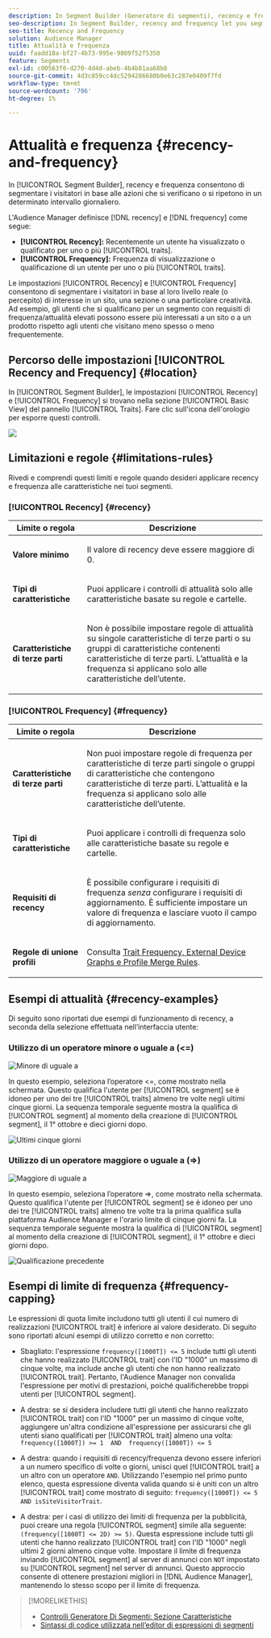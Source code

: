 ```yaml
---
description: In Segment Builder (Generatore di segmenti), recency e frequenza consentono di segmentare i visitatori in base alle azioni che si verificano o si ripetono in un intervallo giornaliero impostato.
seo-description: In Segment Builder, recency and frequency let you segment visitors based on actions that occur or repeat over a set daily interval.
seo-title: Recency and Frequency
solution: Audience Manager
title: Attualità e frequenza
uuid: faadd18a-bf27-4b73-995e-9809f52f5350
feature: Segments
exl-id: c00563f0-d270-4d4d-abeb-4b4b81aa68b8
source-git-commit: 4d3c859cc4dc5294286680b0e63c287e0409f7fd
workflow-type: tm+mt
source-wordcount: '706'
ht-degree: 1%

---
```


# Attualità e frequenza {#recency-and-frequency}

In [!UICONTROL Segment Builder], recency e frequenza consentono di segmentare i visitatori in base alle azioni che si verificano o si ripetono in un determinato intervallo giornaliero.

L&#39;Audience Manager definisce [!DNL recency] e [!DNL frequency] come segue:

* **[!UICONTROL Recency]:** Recentemente un utente ha visualizzato o qualificato per uno o più [!UICONTROL traits].
* **[!UICONTROL Frequency]:** Frequenza di visualizzazione o qualificazione di un utente per uno o più [!UICONTROL traits].

Le impostazioni [!UICONTROL Recency] e [!UICONTROL Frequency] consentono di segmentare i visitatori in base al loro livello reale (o percepito) di interesse in un sito, una sezione o una particolare creatività. Ad esempio, gli utenti che si qualificano per un segmento con requisiti di frequenza/attualità elevati possono essere più interessati a un sito o a un prodotto rispetto agli utenti che visitano meno spesso o meno frequentemente.

## Percorso delle impostazioni [!UICONTROL Recency and Frequency] {#location}

In [!UICONTROL Segment Builder], le impostazioni [!UICONTROL Recency] e [!UICONTROL Frequency] si trovano nella sezione [!UICONTROL Basic View] del pannello [!UICONTROL Traits]. Fare clic sull&#39;icona dell&#39;orologio per esporre questi controlli.

![](assets/recency_frequency.png)

## Limitazioni e regole {#limitations-rules}

Rivedi e comprendi questi limiti e regole quando desideri applicare recency e frequenza alle caratteristiche nei tuoi segmenti.

### [!UICONTROL Recency] {#recency}

<table id="table_026064124C694D75B7A960457D50170B"> 
 <thead> 
  <tr> 
   <th colname="col1" class="entry"> Limite o regola </th> 
   <th colname="col2" class="entry"> Descrizione </th> 
  </tr> 
 </thead>
 <tbody> 
  <tr> 
   <td colname="col1"> <p> <b>Valore minimo</b> </p> </td> 
   <td colname="col2"> <p>Il valore di recency deve essere maggiore di 0. </p> </td> 
  </tr>
  <tr> 
   <td colname="col1"> <p> <b>Tipi di caratteristiche</b> </p> </td> 
   <td colname="col2"> <p>Puoi applicare i controlli di attualità solo alle caratteristiche basate su regole e cartelle. </p> </td> 
  </tr> 
  <tr> 
   <td colname="col1"> <p> <b>Caratteristiche di terze parti</b> </p> </td> 
   <td colname="col2"> <p>Non è possibile impostare regole di attualità su singole caratteristiche di terze parti o su gruppi di caratteristiche contenenti caratteristiche di terze parti. L’attualità e la frequenza si applicano solo alle caratteristiche dell’utente. </p> </td> 
  </tr> 
 </tbody> 
</table>

### [!UICONTROL Frequency] {#frequency}

<table id="table_EBD621D26C8B4D03933E8C0753C892A7"> 
 <thead> 
  <tr> 
   <th colname="col1" class="entry"> Limite o regola </th> 
   <th colname="col2" class="entry"> Descrizione </th> 
  </tr> 
 </thead>
 <tbody> 
  <tr> 
   <td colname="col1"> <p> <b>Caratteristiche di terze parti</b> </p> </td> 
   <td colname="col2"> <p>Non puoi impostare regole di frequenza per caratteristiche di terze parti singole o gruppi di caratteristiche che contengono caratteristiche di terze parti. L’attualità e la frequenza si applicano solo alle caratteristiche dell’utente. </p> </td> 
  </tr> 
  <tr> 
   <td colname="col1"> <p> <b>Tipi di caratteristiche</b> </p> </td> 
   <td colname="col2"> <p>Puoi applicare i controlli di frequenza solo alle caratteristiche basate su regole e cartelle. </p> </td> 
  </tr> 
  <tr> 
   <td colname="col1"> <p> <b>Requisiti di recency</b> </p> </td> 
   <td colname="col2"> <p>È possibile configurare i requisiti di frequenza <i>senza</i> configurare i requisiti di aggiornamento. È sufficiente impostare un valore di frequenza e lasciare vuoto il campo di aggiornamento. </p> </td> 
  </tr> 
  <tr> 
   <td colname="col1"> <p><b>Regole di unione profili</b> </p> </td> 
   <td colname="col2"> <p>Consulta <a href="../../faq/faq-profile-merge.md#trait-freq-device-rules"> Trait Frequency, External Device Graphs e Profile Merge Rules</a>. </p> </td> 
  </tr> 
 </tbody> 
</table>

## Esempi di attualità {#recency-examples}

Di seguito sono riportati due esempi di funzionamento di recency, a seconda della selezione effettuata nell’interfaccia utente:

### Utilizzo di un operatore minore o uguale a (&lt;=)

![Minore di uguale a](assets/less-than-equal-to.png)

In questo esempio, seleziona l’operatore &lt;=, come mostrato nella schermata. Questo qualifica l&#39;utente per [!UICONTROL segment] se è idoneo per uno dei tre [!UICONTROL traits] almeno tre volte negli ultimi cinque giorni. La sequenza temporale seguente mostra la qualifica di [!UICONTROL segment] al momento della creazione di [!UICONTROL segment], il 1° ottobre e dieci giorni dopo.

![Ultimi cinque giorni](assets/last-5-days.png)

### Utilizzo di un operatore maggiore o uguale a (=>)

![Maggiore di uguale a](assets/greater-than-equal-to.png)

In questo esempio, seleziona l’operatore =>, come mostrato nella schermata. Questo qualifica l&#39;utente per [!UICONTROL segment] se è idoneo per uno dei tre [!UICONTROL traits] almeno tre volte tra la prima qualifica sulla piattaforma Audience Manager e l&#39;orario limite di cinque giorni fa. La sequenza temporale seguente mostra la qualifica di [!UICONTROL segment] al momento della creazione di [!UICONTROL segment], il 1° ottobre e dieci giorni dopo.

![Qualificazione precedente](assets/earlier-qualification.png)


## Esempi di limite di frequenza {#frequency-capping}

Le espressioni di quota limite includono tutti gli utenti il cui numero di realizzazioni [!UICONTROL trait] è inferiore al valore desiderato. Di seguito sono riportati alcuni esempi di utilizzo corretto e non corretto:

* Sbagliato: l&#39;espressione `frequency([1000T]) <= 5` include tutti gli utenti che hanno realizzato [!UICONTROL trait] con l&#39;ID &quot;1000&quot; un massimo di cinque volte, ma include anche gli utenti che non hanno realizzato [!UICONTROL trait]. Pertanto, l&#39;Audience Manager non convalida l&#39;espressione per motivi di prestazioni, poiché qualificherebbe troppi utenti per [!UICONTROL segment].

* A destra: se si desidera includere tutti gli utenti che hanno realizzato [!UICONTROL trait] con l&#39;ID &quot;1000&quot; per un massimo di cinque volte, aggiungere un&#39;altra condizione all&#39;espressione per assicurarsi che gli utenti siano qualificati per [!UICONTROL trait] almeno una volta: `frequency([1000T]) >= 1  AND  frequency([1000T]) <= 5`

* A destra: quando i requisiti di recency/frequenza devono essere inferiori a un numero specifico di volte o giorni, unisci quel [!UICONTROL trait] a un altro con un operatore `AND`. Utilizzando l&#39;esempio nel primo punto elenco, questa espressione diventa valida quando si è uniti con un altro [!UICONTROL trait] come mostrato di seguito: `frequency([1000T]) <= 5 AND isSiteVisitorTrait`.

* A destra: per i casi di utilizzo dei limiti di frequenza per la pubblicità, puoi creare una regola [!UICONTROL segment] simile alla seguente: `(frequency([1000T] <= 2D) >= 5)`. Questa espressione include tutti gli utenti che hanno realizzato [!UICONTROL trait] con l&#39;ID &quot;1000&quot; negli ultimi 2 giorni almeno cinque volte. Impostare il limite di frequenza inviando [!UICONTROL segment] al server di annunci con `NOT` impostato su [!UICONTROL segment] nel server di annunci. Questo approccio consente di ottenere prestazioni migliori in [!DNL Audience Manager], mantenendo lo stesso scopo per il limite di frequenza.

>[!MORELIKETHIS]
>
>* [Controlli Generatore Di Segmenti: Sezione Caratteristiche](../../features/segments/segment-builder.md#segment-builder-controls-traits)
>* [Sintassi di codice utilizzata nell’editor di espressioni di segmenti](../../features/segments/segment-code-syntax.md)
